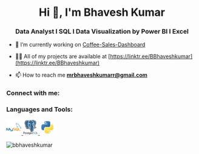 <h1 align="center">Hi 👋, I'm Bhavesh Kumar</h1>
<h3 align="center">Data Analyst I SQL I Data Visualization by Power BI I Excel</h3>

- 🔭 I’m currently working on [Coffee-Sales-Dashboard](https://github.com/BBhaveshkumar/Coffee-Sales-Dashboard-)

- 👨‍💻 All of my projects are available at [https://linktr.ee/BBhaveshkumar](https://linktr.ee/BBhaveshkumar)

- 📫 How to reach me **mrbhaveshkumarr@gmail.com**

<h3 align="left">Connect with me:</h3>
<p align="left">
</p>

<h3 align="left">Languages and Tools:</h3>
<p align="left"> <a href="https://www.mysql.com/" target="_blank" rel="noreferrer"> <img src="https://raw.githubusercontent.com/devicons/devicon/master/icons/mysql/mysql-original-wordmark.svg" alt="mysql" width="40" height="40"/> </a> <a href="https://www.postgresql.org" target="_blank" rel="noreferrer"> <img src="https://raw.githubusercontent.com/devicons/devicon/master/icons/postgresql/postgresql-original-wordmark.svg" alt="postgresql" width="40" height="40"/> </a> <a href="https://www.python.org" target="_blank" rel="noreferrer"> <img src="https://raw.githubusercontent.com/devicons/devicon/master/icons/python/python-original.svg" alt="python" width="40" height="40"/> </a> </p>

<p><img align="center" src="https://github-readme-stats.vercel.app/api/top-langs?username=bbhaveshkumar&show_icons=true&locale=en&layout=compact" alt="bbhaveshkumar" /></p>
